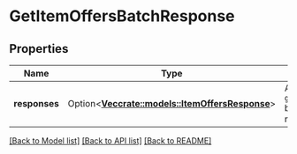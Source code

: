 # GetItemOffersBatchResponse

## Properties

Name | Type | Description | Notes
------------ | ------------- | ------------- | -------------
**responses** | Option<[**Vec<crate::models::ItemOffersResponse>**](ItemOffersResponse.md)> | A list of `getItemOffers` batched responses. | [optional]

[[Back to Model list]](../README.md#documentation-for-models) [[Back to API list]](../README.md#documentation-for-api-endpoints) [[Back to README]](../README.md)



